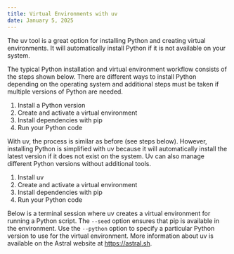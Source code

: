 ```yaml
---
title: Virtual Environments with uv
date: January 5, 2025
---
```


The uv tool is a great option for installing Python and creating virtual environments. It will automatically install Python if it is not available on your system.

The typical Python installation and virtual environment workflow consists of the steps shown below. There are different ways to install Python depending on the operating system and additional steps must be taken if multiple versions of Python are needed.

1. Install a Python version
2. Create and activate a virtual environment
3. Install dependencies with pip
4. Run your Python code

With uv, the process is similar as before (see steps below). However, installing Python is simplified with uv because it will automatically install the latest version if it does not exist on the system. Uv can also manage different Python versions without additional tools.

1. Install uv
2. Create and activate a virtual environment
3. Install dependencies with pip
4. Run your Python code

Below is a terminal session where uv creates a virtual environment for running a Python script. The `--seed` option ensures that pip is available in the environment. Use the `--python` option to specify a particular Python version to use for the virtual environment. More information about uv is available on the Astral website at <https://astral.sh>.

<p>
<script src="https://asciinema.org/a/5uZe2fUWRh8QSQVJ5yesDeEgb.js" id="asciicast-5uZe2fUWRh8QSQVJ5yesDeEgb" async="true"></script>
</p>
